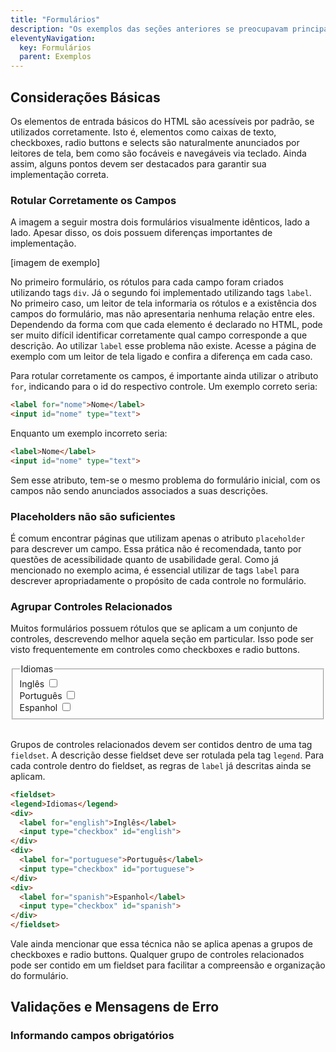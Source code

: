 ```yaml
---
title: "Formulários"
description: "Os exemplos das seções anteriores se preocupavam principalmente em garantir a percepção correta do conteúdo de um site, bem como de seus mecanismos de navegação. Essa seção tem por foco principal questões de interação com a interface."
eleventyNavigation:
  key: Formulários
  parent: Exemplos
---
```


## Considerações Básicas

Os elementos de entrada básicos do HTML são acessíveis por padrão, se utilizados corretamente. Isto é, elementos como caixas de texto, checkboxes, radio buttons e selects são naturalmente anunciados por leitores de tela, bem como são focáveis e navegáveis via teclado. Ainda assim, alguns pontos devem ser destacados para garantir sua implementação correta.

### Rotular Corretamente os Campos

A imagem a seguir mostra dois formulários visualmente idênticos, lado a lado. Apesar disso, os dois possuem diferenças importantes de implementação.

[imagem de exemplo]

No primeiro formulário, os rótulos para cada campo foram criados utilizando tags `div`. Já o segundo foi implementado utilizando tags `label`. No primeiro caso, um leitor de tela informaria os rótulos e a existência dos campos do formulário, mas não apresentaria nenhuma relação entre eles. Dependendo da forma com que cada elemento é declarado no HTML, pode ser muito difícil identificar corretamente qual campo corresponde a que descrição. Ao utilizar `label` esse problema não existe. Acesse a página de exemplo com um leitor de tela ligado e confira a diferença em cada caso.

Para rotular corretamente os campos, é importante ainda utilizar o atributo `for`, indicando para o id do respectivo controle. Um exemplo correto seria:

```html
<label for="nome">Nome</label>
<input id="nome" type="text">
```

Enquanto um exemplo incorreto seria:

```html
<label>Nome</label>
<input id="nome" type="text">
```

Sem esse atributo, tem-se o mesmo problema do formulário inicial, com os campos não sendo anunciados associados a suas descrições.

### Placeholders não são suficientes

É comum encontrar páginas que utilizam apenas o atributo `placeholder` para descrever um campo. Essa prática não é recomendada, tanto por questões de acessibilidade quanto de usabilidade geral. Como já mencionado no exemplo acima, é essencial utilizar de tags `label` para descrever apropriadamente o propósito de cada controle no formulário.

### Agrupar Controles Relacionados

Muitos formulários possuem rótulos que se aplicam a um conjunto de controles, descrevendo melhor aquela seção em particular. Isso pode ser visto frequentemente em controles como checkboxes e radio buttons.

<fieldset>
<legend>Idiomas</legend>
<div>
  <label for="english">Inglês</label>
  <input type="checkbox" id="english">
</div>
<div>
  <label for="portuguese">Português</label>
  <input type="checkbox" id="portuguese">
</div>
<div>
  <label for="spanish">Espanhol</label>
  <input type="checkbox" id="spanish">
</div>
</fieldset>
<br>

Grupos de controles relacionados devem ser contidos dentro de uma tag `fieldset`. A descrição desse fieldset deve ser rotulada pela tag `legend`. Para cada controle dentro do fieldset, as regras de `label` já descritas ainda se aplicam.

```html
<fieldset>
<legend>Idiomas</legend>
<div>
  <label for="english">Inglês</label>
  <input type="checkbox" id="english">
</div>
<div>
  <label for="portuguese">Português</label>
  <input type="checkbox" id="portuguese">
</div>
<div>
  <label for="spanish">Espanhol</label>
  <input type="checkbox" id="spanish">
</div>
</fieldset>
```

Vale ainda mencionar que essa técnica não se aplica apenas a grupos de checkboxes e radio buttons. Qualquer grupo de controles relacionados pode ser contido em um fieldset para facilitar a compreensão e organização do formulário.

## Validações e Mensagens de Erro

### Informando campos obrigatórios
